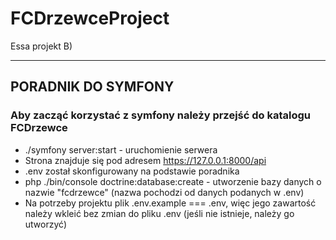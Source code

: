 # FCDrzewceProject
Essa projekt B)
***
## PORADNIK DO SYMFONY
### Aby zacząć korzystać z symfony należy przejść do katalogu FCDrzewce
* ./symfony server:start - uruchomienie serwera
* Strona znajduje się pod adresem  https://127.0.0.1:8000/api
* .env został skonfigurowany na podstawie poradnika
* php ./bin/console doctrine:database:create - utworzenie bazy danych o nazwie "fcdrzewce" (nazwa pochodzi od danych podanych w .env)
* Na potrzeby projektu plik .env.example === .env, więc jego zawartość należy wkleić bez zmian do pliku .env (jeśli nie istnieje, należy go utworzyć)